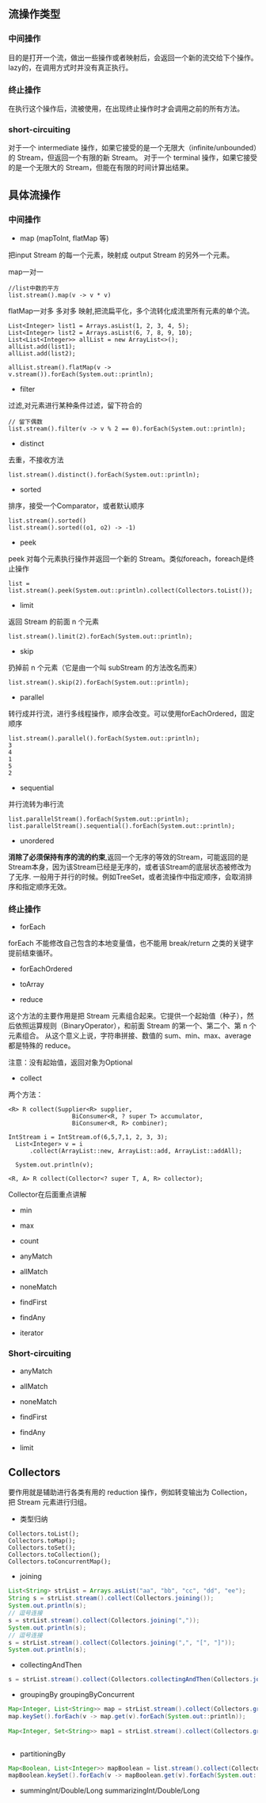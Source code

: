 ## 流操作类型

### 中间操作

目的是打开一个流，做出一些操作或者映射后，会返回一个新的流交给下个操作。lazy的，在调用方式时并没有真正执行。

### 终止操作

在执行这个操作后，流被使用，在出现终止操作时才会调用之前的所有方法。

### short-circuiting

对于一个 intermediate 操作，如果它接受的是一个无限大（infinite/unbounded）的 Stream，但返回一个有限的新 Stream。
对于一个 terminal 操作，如果它接受的是一个无限大的 Stream，但能在有限的时间计算出结果。

## 具体流操作 

### 中间操作

- map (mapToInt, flatMap 等)

把input Stream 的每一个元素，映射成 output Stream 的另外一个元素。

map一对一

```
//list中数的平方
list.stream().map(v -> v * v) 
```

flatMap一对多 多对多 映射,把流扁平化，多个流转化成流里所有元素的单个流。

```
List<Integer> list1 = Arrays.asList(1, 2, 3, 4, 5);
List<Integer> list2 = Arrays.asList(6, 7, 8, 9, 10);
List<List<Integer>> allList = new ArrayList<>();
allList.add(list1);
allList.add(list2);
        
allList.stream().flatMap(v -> v.stream()).forEach(System.out::println);        
```

- filter 

过滤,对元素进行某种条件过滤，留下符合的

```
// 留下偶数
list.stream().filter(v -> v % 2 == 0).forEach(System.out::println);
```

- distinct 

去重，不接收方法
```
list.stream().distinct().forEach(System.out::println);
```
- sorted

排序，接受一个Comparator，或者默认顺序

```
list.stream().sorted()
list.stream().sorted((o1, o2) -> -1)
```

- peek

peek 对每个元素执行操作并返回一个新的 Stream。类似foreach，foreach是终止操作

```
list = list.stream().peek(System.out::println).collect(Collectors.toList());
```

- limit

返回 Stream 的前面 n 个元素

```
list.stream().limit(2).forEach(System.out::println);
```

- skip

扔掉前 n 个元素（它是由一个叫 subStream 的方法改名而来）

```
list.stream().skip(2).forEach(System.out::println);
```
- parallel

转行成并行流，进行多线程操作，顺序会改变。可以使用forEachOrdered，固定顺序
```
list.stream().parallel().forEach(System.out::println);
3
4
1
5
2
```

- sequential

并行流转为串行流
```
list.parallelStream().forEach(System.out::println);
list.parallelStream().sequential().forEach(System.out::println);
```

- unordered

**消除了必须保持有序的流的约束**,返回一个无序的等效的Stream，可能返回的是Stream本身，因为该Stream已经是无序的，或者该Stream的底层状态被修改为了无序.
一般用于并行的时候。例如TreeSet，或者流操作中指定顺序，会取消排序和指定顺序无效。

### 终止操作

- forEach

forEach 不能修改自己包含的本地变量值，也不能用 break/return 之类的关键字提前结束循环。

- forEachOrdered

- toArray

- reduce

这个方法的主要作用是把 Stream 元素组合起来。它提供一个起始值（种子），然后依照运算规则（BinaryOperator），和前面 Stream 的第一个、第二个、第 n 个元素组合。
从这个意义上说，字符串拼接、数值的 sum、min、max、average 都是特殊的 reduce。

注意：没有起始值，返回对象为Optional

- collect

两个方法：

```
<R> R collect(Supplier<R> supplier,
                  BiConsumer<R, ? super T> accumulator,
                  BiConsumer<R, R> combiner);
                  
IntStream i = IntStream.of(6,5,7,1, 2, 3, 3);
  List<Integer> v = i
      .collect(ArrayList::new, ArrayList::add, ArrayList::addAll);
  
  System.out.println(v);

<R, A> R collect(Collector<? super T, A, R> collector);
```

Collector在后面重点讲解

- min

- max

- count

- anyMatch

- allMatch

- noneMatch

- findFirst

- findAny

- iterator

### Short-circuiting

- anyMatch

- allMatch 

- noneMatch

- findFirst 

- findAny 

- limit

## Collectors 

要作用就是辅助进行各类有用的 reduction 操作，例如转变输出为 Collection，把 Stream 元素进行归组。

- 类型归纳 

```
Collectors.toList();
Collectors.toMap();
Collectors.toSet();
Collectors.toCollection();
Collectors.toConcurrentMap();
```

- joining

```java
List<String> strList = Arrays.asList("aa", "bb", "cc", "dd", "ee");
String s = strList.stream().collect(Collectors.joining());
System.out.println(s);
// 逗号连接
s = strList.stream().collect(Collectors.joining(","));
System.out.println(s);
// 逗号连接
s = strList.stream().collect(Collectors.joining(",", "[", "]"));
System.out.println(s);
``` 

- collectingAndThen

```java
s = strList.stream().collect(Collectors.collectingAndThen(Collectors.joining(","), String::toUpperCase));
```

- groupingBy groupingByConcurrent

```java
Map<Integer, List<String>> map = strList.stream().collect(Collectors.groupingBy(String::length));
map.keySet().forEach(v -> map.get(v).forEach(System.out::println));
    
Map<Integer, Set<String>> map1 = strList.stream().collect(Collectors.groupingBy(String::length, Collectors.toSet();
        
```

- partitioningBy

```java
Map<Boolean, List<Integer>> mapBoolean = list.stream().collect(Collectors.partitioningBy(v -> v % 2 == 0));
mapBoolean.keySet().forEach(v -> mapBoolean.get(v).forEach(System.out::println));
```

- summingInt/Double/Long summarizingInt/Double/Long

